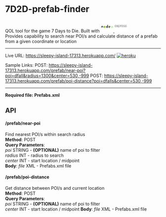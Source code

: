 # 7D2D-prefab-finder
QOL tool for the game 7 Days to Die. Built with <a href="https://nodejs.org" target="_blank" rel="noreferrer"> <img src="https://raw.githubusercontent.com/devicons/devicon/master/icons/nodejs/nodejs-original-wordmark.svg" alt="nodejs" width="40" height="40"/> </a> <a href="https://expressjs.com" target="_blank" rel="noreferrer"> <img src="https://raw.githubusercontent.com/devicons/devicon/master/icons/express/express-original-wordmark.svg" alt="express" width="40" height="40"/> </a> 
<br/>
Provides capability to search near POI/s and calculate distance of a prefab from a given coordinate or location

---

Live URL: https://sleepy-island-17313.herokuapp.com/      <a href="https://heroku.com" target="_blank" rel="noreferrer"> <img src="https://raw.githubusercontent.com/heroku/favicon/master/favicon.iconset/icon_32x32.png" alt="heroku" width="40" height="40"/> </a>


Sample Links:
POST: https://sleepy-island-17313.herokuapp.com/prefab/near-poi?poi=dfall&radius=1300&center=530,-999
POST: https://sleepy-island-17313.herokuapp.com/prefab/poi-distance?poi=dfalls&center=530,-999

---

**Required file: Prefabs.xml**
## API
#### /prefab/near-poi
Find nearest POI/s within search radius
<br/>
**Method**: POST
<br/>
**Query Parameters**: 
<br/>
*poi* STRING - **(OPTIONAL)** name of poi to filter
<br/>
*radius* INT - radius to search
<br/>
*center* INT - start location / midpoint
<br/>
**Body**: 
*file* XML - Prefabs.xml file
<br/>

#### /prefab/poi-distance
Get distance between POI/s and current location
<br/>
**Method**: POST 
<br/>
**Query Parameters**: 
<br/>
*poi* STRING - **(OPTIONAL)** name of poi to filter
<br/>
*center* INT - start location / midpoint
**Body**: 
*file* XML - Prefabs.xml file
<br/>

